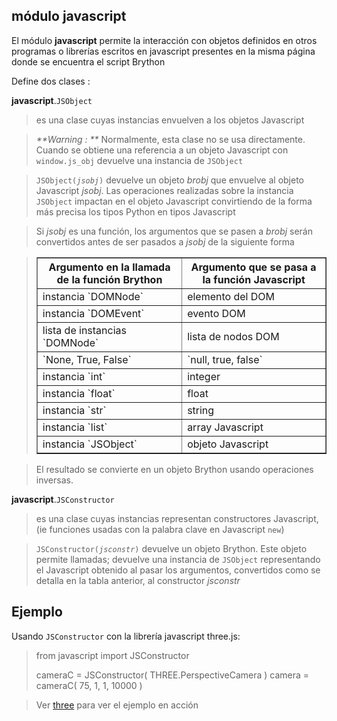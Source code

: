 módulo **javascript**
---------------------

El módulo **javascript** permite la interacción con objetos definidos en otros programas o librerías escritos en javascript presentes en la misma página donde se encuentra el script Brython

Define dos clases :

**javascript**.`JSObject`
>  es una clase cuyas instancias envuelven a los objetos Javascript

> _**Warning : **_ Normalmente, esta clase no se usa directamente. Cuando se obtiene una referencia a un objeto Javascript con `window.js_obj` devuelve una instancia de `JSObject`

> <code>JSObject(_jsobj_)</code> devuelve un objeto *brobj* que envuelve al objeto Javascript *jsobj*. Las operaciones realizadas sobre la instancia `JSObject` impactan en el objeto Javascript convirtiendo de la forma más precisa los tipos Python en tipos Javascript

> Si *jsobj* es una función, los argumentos que se pasen a *brobj* serán convertidos antes de ser pasados a *jsobj* de la siguiente forma

<blockquote>
<table border='1' cellpadding=3>
<tr><th>Argumento en la llamada de la función Brython</th><th>Argumento que se pasa a la función Javascript</th></tr>
<tr><td>instancia `DOMNode`</td><td>elemento del DOM</td></tr>
<tr><td>instancia `DOMEvent`</td><td>evento DOM</td></tr>
<tr><td>lista de instancias `DOMNode`</td><td>lista de nodos DOM</td></tr>
<tr><td>`None, True, False`</td><td>`null, true, false`</td></tr>
<tr><td>instancia `int`</td><td>integer</td></tr>
<tr><td>instancia `float`</td><td>float</td></tr>
<tr><td>instancia `str`</td><td>string</td></tr>
<tr><td>instancia `list`</td><td>array Javascript</td></tr>
<tr><td>instancia `JSObject`</td><td>objeto Javascript</td></tr>
</table>
</blockquote>

> El resultado se convierte en un objeto Brython usando operaciones inversas.

**javascript**.`JSConstructor`
> es una clase cuyas instancias representan constructores Javascript, (ie funciones usadas con la palabra clave en Javascript `new`)

> <code>JSConstructor(_jsconstr_)</code> devuelve un objeto Brython. Este objeto permite llamadas; devuelve una instancia de `JSObject` representando el Javascript obtenido al pasar los argumentos, convertidos como se detalla en la tabla anterior, al constructor *jsconstr* 

Ejemplo
-------

Usando `JSConstructor` con la librería javascript three.js:

>    from javascript import JSConstructor
>    
>    cameraC = JSConstructor( THREE.PerspectiveCamera )
>    camera = cameraC( 75, 1, 1, 10000 )

> Ver [three](../../gallery/three.html) para ver el ejemplo en acción
